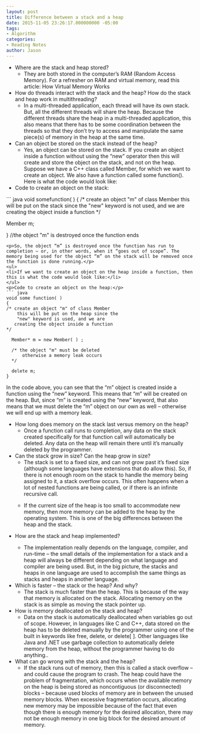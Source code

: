 ```yaml
---
layout: post
title: Difference between a stack and a heap
date: 2015-11-05 23:26:17.000000000 -05:00
tags:
- Algorithm
categories:
- Reading Notes
author: Jason
---
```

<ul>
<li>Where are the stack and heap stored?
<ul>
<li>They are both stored in the computer’s RAM (Random Access Memory). For a refresher on RAM and virtual memory, read this article: How Virtual Memory Works</li>
</ul>
</li>
<li>How do threads interact with the stack and the heap? How do the stack and heap work in multithreading?
<ul>
<li>In a multi-threaded application, each thread will have its own stack. But, all the different threads will share the heap. Because the different threads share the heap in a multi-threaded application, this also means that there has to be some coordination between the threads so that they don’t try to access and manipulate the same piece(s) of memory in the heap at the same time.</li>
</ul>
</li>
<li>Can an object be stored on the stack instead of the heap?
<ul>
<li>Yes, an object can be stored on the stack. If you create an object inside a function without using the “new” operator then this will create and store the object on the stack, and not on the heap. Suppose we have a C++ class called Member, for which we want to create an object. We also have a function called some function(). Here is what the code would look like:</li>
</ul>
</li>
<li>Code to create an object on the stack:</li>
</ul>
``` java
void somefunction( )
{
/* create an object "m" of class Member
    this will be put on the stack since the 
    "new" keyword is not used, and we are 
   creating the object inside a function
*/

  Member m;

} //the object "m" is destroyed once the function ends
```
<p>So, the object “m” is destroyed once the function has run to completion – or, in other words, when it “goes out of scope”. The memory being used for the object “m” on the stack will be removed once the function is done running.</p>
<ul>
<li>If we want to create an object on the heap inside a function, then this is what the code would look like:</li>
</ul>
<p>Code to create an object on the heap:</p>
``` java
void some function( )
{
/* create an object "m" of class Member
    this will be put on the heap since the 
    "new" keyword is used, and we are 
   creating the object inside a function
*/

  Member* m = new Member( ) ;

  /* the object "m" must be deleted
      otherwise a memory leak occurs
  */

  delete m; 
} 
```
<p>In the code above, you can see that the “m” object is created inside a function using the “new” keyword. This means that “m” will be created on the heap. But, since “m” is created using the “new” keyword, that also means that we must delete the “m” object on our own as well – otherwise we will end up with a memory leak.</p>
<ul>
<li>How long does memory on the stack last versus memory on the heap?
<ul>
<li>Once a function call runs to completion, any data on the stack created specifically for that function call will automatically be deleted. Any data on the heap will remain there until it’s manually deleted by the programmer.</li>
</ul>
</li>
<li>Can the stack grow in size? Can the heap grow in size?
<ul>
<li>The stack is set to a fixed size, and can not grow past it’s fixed size (although some languages have extensions that do allow this). So, if there is not enough room on the stack to handle the memory being assigned to it, a stack overflow occurs. This often happens when a lot of nested functions are being called, or if there is an infinite recursive call.
</li>
<li>
<p>If the current size of the heap is too small to accommodate new memory, then more memory can be added to the heap by the operating system. This is one of the big differences between the heap and the stack.</p>
</li>
</ul>
</li>
<li>
<p>How are the stack and heap implemented?</p>
<ul>
<li>The implementation really depends on the language, compiler, and run-time – the small details of the implementation for a stack and a heap will always be different depending on what language and compiler are being used. But, in the big picture, the stacks and heaps in one language are used to accomplish the same things as stacks and heaps in another language.</li>
</ul>
</li>
<li>Which is faster – the stack or the heap? And why?
<ul>
<li>The stack is much faster than the heap. This is because of the way that memory is allocated on the stack. Allocating memory on the stack is as simple as moving the stack pointer up.</li>
</ul>
</li>
<li>How is memory deallocated on the stack and heap?
<ul>
<li>Data on the stack is automatically deallocated when variables go out of scope. However, in languages like C and C++, data stored on the heap has to be deleted manually by the programmer using one of the built in keywords like free, delete, or delete[ ]. Other languages like Java and .NET use garbage collection to automatically delete memory from the heap, without the programmer having to do anything..</li>
</ul>
</li>
<li>What can go wrong with the stack and the heap?
<ul>
<li>If the stack runs out of memory, then this is called a stack overflow – and could cause the program to crash. The heap could have the problem of fragmentation, which occurs when the available memory on the heap is being stored as noncontiguous (or disconnected) blocks – because used blocks of memory are in between the unused memory blocks. When excessive fragmentation occurs, allocating new memory may be impossible because of the fact that even though there is enough memory for the desired allocation, there may not be enough memory in one big block for the desired amount of memory.</li>
</ul>
</li>
</ul>
